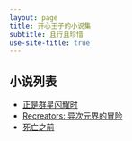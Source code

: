```yaml
---
layout: page
title: 开心王子的小说集
subtitle: 且行且珍惜
use-site-title: true
---
```


## 小说列表
- [正是群星闪耀时](Novels/Otherworld)
- [Recreators: 异次元界的冒险](Novels/Rec)
- [死亡之前](Novels/Modernworld)
